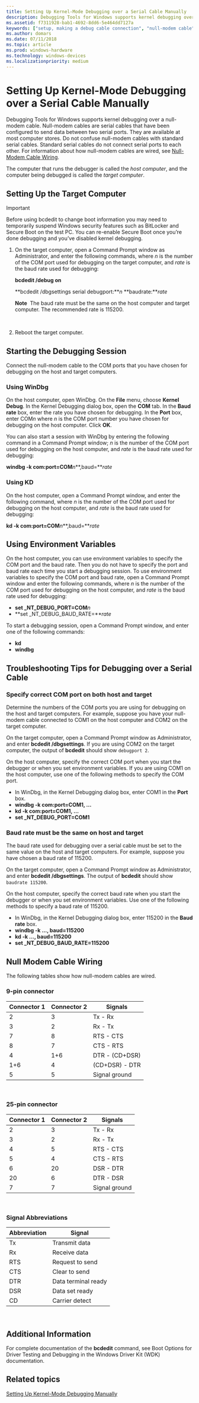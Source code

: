 ```yaml
---
title: Setting Up Kernel-Mode Debugging over a Serial Cable Manually
description: Debugging Tools for Windows supports kernel debugging over a null-modem cable.
ms.assetid: f7311928-bab1-4692-8dd6-5e464dd7127a
keywords: ["setup, making a debug cable connection", "null-modem cable", "debug cable", "cable connection", "cable connection, debug (null-modem) cable)"]
ms.author: domars
ms.date: 07/11/2018
ms.topic: article
ms.prod: windows-hardware
ms.technology: windows-devices
ms.localizationpriority: medium
---
```


# Setting Up Kernel-Mode Debugging over a Serial Cable Manually


Debugging Tools for Windows supports kernel debugging over a null-modem cable. Null-modem cables are serial cables that have been configured to send data between two serial ports. They are available at most computer stores. Do not confuse null-modem cables with standard serial cables. Standard serial cables do not connect serial ports to each other. For information about how null-modem cables are wired, see [Null-Modem Cable Wiring](#null-modem-cable-wiring).

The computer that runs the debugger is called the *host computer*, and the computer being debugged is called the *target computer*.

## <span id="Setting_Up_the_Target_Computer"></span><span id="setting_up_the_target_computer"></span><span id="SETTING_UP_THE_TARGET_COMPUTER"></span>Setting Up the Target Computer


> [!IMPORTANT]
> Before using bcdedit to change boot information you may need to temporarily suspend Windows security features such as BitLocker and Secure Boot on the test PC. 
> You can re-enable Secure Boot once you’re done debugging and you’ve disabled kernel debugging.  


1.  On the target computer, open a Command Prompt window as Administrator, and enter the following commands, where *n* is the number of the COM port used for debugging on the target computer, and *rate* is the baud rate used for debugging:

    **bcdedit /debug on**

    **bcdedit /dbgsettings serial debugport:***n* **baudrate:***rate*

    **Note**  The baud rate must be the same on the host computer and target computer. The recommended rate is 115200.

     

2.  Reboot the target computer.

## <span id="Starting_the_Debugging_Session"></span><span id="starting_the_debugging_session"></span><span id="STARTING_THE_DEBUGGING_SESSION"></span>Starting the Debugging Session


Connect the null-modem cable to the COM ports that you have chosen for debugging on the host and target computers.

### <span id="Using_WinDbg"></span><span id="using_windbg"></span><span id="USING_WINDBG"></span>Using WinDbg

On the host computer, open WinDbg. On the **File** menu, choose **Kernel Debug**. In the Kernel Debugging dialog box, open the **COM** tab. In the **Baud rate** box, enter the rate you have chosen for debugging. In the **Port** box, enter COM*n* where *n* is the COM port number you have chosen for debugging on the host computer. Click **OK**.

You can also start a session with WinDbg by entering the following command in a Command Prompt window; *n* is the number of the COM port used for debugging on the host computer, and *rate* is the baud rate used for debugging:

**windbg -k com:port=COM***n***,baud=***rate*

### <span id="Using_KD"></span><span id="using_kd"></span><span id="USING_KD"></span>Using KD

On the host computer, open a Command Prompt window, and enter the following command, where *n* is the number of the COM port used for debugging on the host computer, and *rate* is the baud rate used for debugging:

**kd -k com:port=COM***n***,baud=***rate*

## <span id="Using_Environment_Variables"></span><span id="using_environment_variables"></span><span id="USING_ENVIRONMENT_VARIABLES"></span>Using Environment Variables


On the host computer, you can use environment variables to specify the COM port and the baud rate. Then you do not have to specify the port and baud rate each time you start a debugging session. To use environment variables to specify the COM port and baud rate, open a Command Prompt window and enter the following commands, where *n* is the number of the COM port used for debugging on the host computer, and *rate* is the baud rate used for debugging:

-   **set \_NT\_DEBUG\_PORT=COM***n*
-   **set \_NT\_DEBUG\_BAUD\_RATE=***rate*

To start a debugging session, open a Command Prompt window, and enter one of the following commands:

-   **kd**
-   **windbg**

## <span id="Troubleshooting_Tips_for_Debugging_over_a_Serial_Cable"></span><span id="troubleshooting_tips_for_debugging_over_a_serial_cable"></span><span id="TROUBLESHOOTING_TIPS_FOR_DEBUGGING_OVER_A_SERIAL_CABLE"></span>Troubleshooting Tips for Debugging over a Serial Cable


### <span id="Specify_correct_COM_port_on_both_host_and_target"></span><span id="specify_correct_com_port_on_both_host_and_target"></span><span id="SPECIFY_CORRECT_COM_PORT_ON_BOTH_HOST_AND_TARGET"></span>Specify correct COM port on both host and target

Determine the numbers of the COM ports you are using for debugging on the host and target computers. For example, suppose you have your null-modem cable connected to COM1 on the host computer and COM2 on the target computer.

On the target computer, open a Command Prompt window as Administrator, and enter **bcdedit /dbgsettings**. If you are using COM2 on the target computer, the output of **bcdedit** should show `debugport 2`.

On the host computer, specify the correct COM port when you start the debugger or when you set environment variables. If you are using COM1 on the host computer, use one of the following methods to specify the COM port.

-   In WinDbg, in the Kernel Debugging dialog box, enter COM1 in the **Port** box.
-   **windbg -k com:port=COM1, ...**
-   **kd -k com:port=COM1, ...**
-   **set \_NT\_DEBUG\_PORT=COM1**

### <span id="Baud_rate_must_be_the_same_on_host_and_target"></span><span id="baud_rate_must_be_the_same_on_host_and_target"></span><span id="BAUD_RATE_MUST_BE_THE_SAME_ON_HOST_AND_TARGET"></span>Baud rate must be the same on host and target

The baud rate used for debugging over a serial cable must be set to the same value on the host and target computers. For example, suppose you have chosen a baud rate of 115200.

On the target computer, open a Command Prompt window as Administrator, and enter **bcdedit /dbgsettings**. The output of **bcdedit** should show `baudrate 115200`.

On the host computer, specify the correct baud rate when you start the debugger or when you set environment variables. Use one of the following methods to specify a baud rate of 115200.

-   In WinDbg, in the Kernel Debugging dialog box, enter 115200 in the **Baud rate** box.
-   **windbg -k ..., baud=115200**
-   **kd -k ..., baud=115200**
-   **set \_NT\_DEBUG\_BAUD\_RATE=115200**

## <span id="null-modem-cable-wiring"></span><span id="NULL-MODEM-CABLE-WIRING"></span>Null Modem Cable Wiring


The following tables show how null-modem cables are wired.

### <span id="9-pin_connector"></span><span id="9-PIN_CONNECTOR"></span>9-pin connector

| Connector 1 | Connector 2 | Signals        |
|-------------|-------------|----------------|
| 2           | 3           | Tx - Rx        |
| 3           | 2           | Rx - Tx        |
| 7           | 8           | RTS - CTS      |
| 8           | 7           | CTS - RTS      |
| 4           | 1+6         | DTR - (CD+DSR) |
| 1+6         | 4           | (CD+DSR) - DTR |
| 5           | 5           | Signal ground  |

 

### <span id="25-pin_connector"></span><span id="25-PIN_CONNECTOR"></span>25-pin connector

| Connector 1 | Connector 2 | Signals       |
|-------------|-------------|---------------|
| 2           | 3           | Tx - Rx       |
| 3           | 2           | Rx - Tx       |
| 4           | 5           | RTS - CTS     |
| 5           | 4           | CTS - RTS     |
| 6           | 20          | DSR - DTR     |
| 20          | 6           | DTR - DSR     |
| 7           | 7           | Signal ground |

 

### <span id="Signal_Abbreviations"></span><span id="signal_abbreviations"></span><span id="SIGNAL_ABBREVIATIONS"></span>Signal Abbreviations

| Abbreviation | Signal              |
|--------------|---------------------|
| Tx           | Transmit data       |
| Rx           | Receive data        |
| RTS          | Request to send     |
| CTS          | Clear to send       |
| DTR          | Data terminal ready |
| DSR          | Data set ready      |
| CD           | Carrier detect      |

 

## <span id="Additional_Information"></span><span id="additional_information"></span><span id="ADDITIONAL_INFORMATION"></span>Additional Information


For complete documentation of the **bcdedit** command, see Boot Options for Driver Testing and Debugging in the Windows Driver Kit (WDK) documentation.

## <span id="related_topics"></span>Related topics


[Setting Up Kernel-Mode Debugging Manually](setting-up-kernel-mode-debugging-in-windbg--cdb--or-ntsd.md)

 

 







